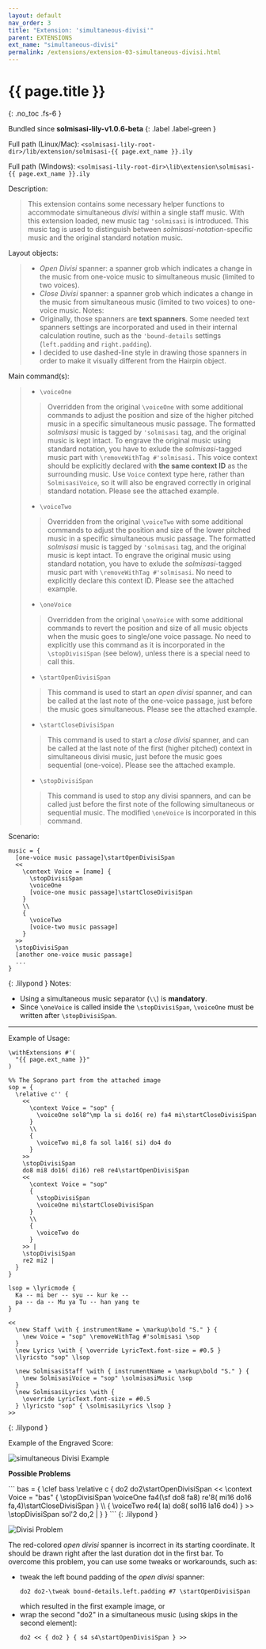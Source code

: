 ```yaml
---
layout: default
nav_order: 3
title: "Extension: 'simultaneous-divisi'"
parent: EXTENSIONS
ext_name: "simultaneous-divisi"
permalink: /extensions/extension-03-simultaneous-divisi.html
---
```


# {{ page.title }}
{: .no_toc .fs-6 }

Bundled since **solmisasi-lily-v1.0.6-beta**
{: .label .label-green }

<div class="code-example" markdown="1">

Full path (Linux/Mac): `<solmisasi-lily-root-dir>/lib/extension/solmisasi-{{ page.ext_name }}.ily`

Full path (Windows): `<solmisasi-lily-root-dir>\lib\extension\solmisasi-{{ page.ext_name }}.ily`

Description:
> This extension contains some necessary helper functions to accommodate simultaneous _divisi_ within a single staff music. With this extension loaded, new music tag `'solmisasi` is introduced. This music tag is used to distinguish between _solmisasi-notation_-specific music and the original standard notation music.

Layout objects:
> - _Open Divisi_ spanner: a spanner grob which indicates a change in the music from one-voice music to simultaneous music (limited to two voices).
> - _Close Divisi_ spanner: a spanner grob which indicates a change in the music from simultaneous music (limited to two voices) to one-voice music.
> Notes:
> - Originally, those spanners are **text spanners**. Some needed text spanners settings are incorporated and used in their internal calculation routine, such as the `'bound-details` settings (`left.padding` and `right.padding`).
> - I decided to use dashed-line style in drawing those spanners in order to make it visually different from the Hairpin object.

Main command(s):
> - `\voiceOne`
> > Overridden from the original `\voiceOne` with some additional commands to adjust the position and size of the higher pitched music in a specific simultaneous music passage. The formatted _solmisasi_ music is tagged by `'solmisasi` tag, and the original music is kept intact. To engrave the original music using standard notation, you have to exlude the _solmisasi_-tagged music part with `\removeWithTag #'solmisasi.` This voice context should be explicitly declared with **the same context ID** as the surrounding music. Use `Voice` context type here, rather than `SolmisasiVoice`, so it will also be engraved correctly in original standard notation. Please see the attached example.
> - `\voiceTwo`
> > Overridden from the original `\voiceTwo` with some additional commands to adjust the position and size of the lower pitched music in a specific simultaneous music passage. The formatted _solmisasi_ music is tagged by `'solmisasi` tag, and the original music is kept intact. To engrave the original music using standard notation, you have to exlude the _solmisasi_-tagged music part with `\removeWithTag #'solmisasi`. No need to explicitly declare this context ID. Please see the attached example.
> - `\oneVoice`
> > Overridden from the original `\oneVoice` with some additional commands to revert the position and size of all music objects when the music goes to single/one voice passage. No need to explicitly use this command as it is incorporated in the `\stopDivisiSpan` (see below), unless there is a special need to call this.
> - `\startOpenDivisiSpan`
> > This command is used to start an _open divisi_ spanner, and can be called at the last note of the one-voice passage, just before the music goes simultaneous. Please see the attached example.
> - `\startCloseDivisiSpan`
> > This command is used to start a _close divisi_ spanner, and can be called at the last note of the first (higher pitched) context in simultaneous divisi music, just before the music goes sequential (one-voice). Please see the attached example.
> - `\stopDivisiSpan`
> > This command is used to stop any divisi spanners, and can be called just before the first note of the following simultaneous or sequential music. The modified `\oneVoice` is incorporated in this command.

Scenario:
```
music = {
  [one-voice music passage]\startOpenDivisiSpan
  <<
    \context Voice = [name] {
      \stopDivisiSpan
      \voiceOne
      [voice-one music passage]\startCloseDivisiSpan
    }
    \\
    {
      \voiceTwo
      [voice-two music passage]
    }
  >>
  \stopDivisiSpan
  [another one-voice music passage]
  ...
}
```
{: .lilypond }
Notes:
- Using a simultaneous music separator (`\\`) is **mandatory**.
- Since `\oneVoice` is called inside the `\stopDivisiSpan`, `\voiceOne` must be written after `\stopDivisiSpan`.

---

Example of Usage:
```
\withExtensions #'(
  "{{ page.ext_name }}"
)

%% The Soprano part from the attached image
sop = {
  \relative c'' {
    <<
      \context Voice = "sop" {
        \voiceOne sol8^\mp la si do16( re) fa4 mi\startCloseDivisiSpan
      }
      \\
      {
        \voiceTwo mi,8 fa sol la16( si) do4 do
      }
    >>
    \stopDivisiSpan
    do8 mi8 do16( di16) re8 re4\startOpenDivisiSpan
    <<
      \context Voice = "sop"
      {
        \stopDivisiSpan
        \voiceOne mi\startCloseDivisiSpan
      }
      \\
      {
        \voiceTwo do
      }
    >> |
    \stopDivisiSpan
    re2 mi2 |
  }
}

lsop = \lyricmode {
  Ka -- mi ber -- syu -- kur ke --
  pa -- da -- Mu ya Tu -- han yang te
}

<<
  \new Staff \with { instrumentName = \markup\bold "S." } {
    \new Voice = "sop" \removeWithTag #'solmisasi \sop
  }
  \new Lyrics \with { \override LyricText.font-size = #0.5 }
  \lyricsto "sop" \lsop

  \new SolmisasiStaff \with { instrumentName = \markup\bold "S." } {
    \new SolmisasiVoice = "sop" \solmisasiMusic \sop
  }
  \new SolmisasiLyrics \with {
    \override LyricText.font-size = #0.5
  } \lyricsto "sop" { \solmisasiLyrics \lsop }
>>
```
{: .lilypond }

Example of the Engraved Score:

![simultaneous Divisi Example](./img/simultaneous-divisi-example.png)

**Possible Problems**
<div class="code-example" markdown="1">
```
bas = {
  \clef bass
  \relative c {
    do2 do2\startOpenDivisiSpan
    <<
      \context Voice = "bas"
      {
        \stopDivisiSpan
        \voiceOne
        fa4(\sf do8 fa8) re'8( mi16 do16 fa,4)\startCloseDivisiSpan
      }
      \\
      {
        \voiceTwo re4( la) do8( sol16 la16 do4)
      }
    >>
    \stopDivisiSpan
    sol'2 do,2 |
  }
}
```
{: .lilypond }

![Divisi Problem](./img/divisi-problem.png)

</div>

The red-colored _open divisi_ spanner is incorrect in its starting coordinate. It should be drawn right after the last duration dot in the first bar. To overcome this problem, you can use some tweaks or workarounds, such as:
- tweak the left bound padding of the _open divisi_ spanner:<br>
  ```
  do2 do2-\tweak bound-details.left.padding #7 \startOpenDivisiSpan
  ```
  which resulted in the first example image, or
- wrap the second "do2" in a simultaneous music (using skips in the second element):<br>
  ```
  do2 << { do2 } { s4 s4\startOpenDivisiSpan } >>
  ```

</div>
